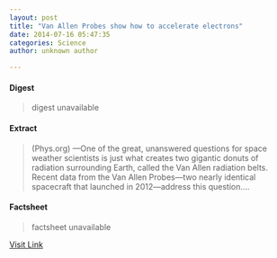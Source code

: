 ```yaml
---
layout: post
title: "Van Allen Probes show how to accelerate electrons"
date: 2014-07-16 05:47:35
categories: Science
author: unknown author

---
```



#### Digest
>digest unavailable

#### Extract
>(Phys.org) —One of the great, unanswered questions for space weather scientists is just what creates two gigantic donuts of radiation surrounding Earth, called the Van Allen radiation belts. Recent data from the Van Allen Probes—two nearly identical spacecraft that launched in 2012—address this question....

#### Factsheet
>factsheet unavailable

[Visit Link](http://phys.org/news324693971.html)


